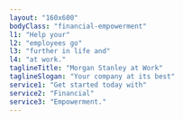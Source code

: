 ```yaml
---
layout: "160x600"
bodyClass: "financial-empowerment"
l1: "Help your"
l2: "employees go"
l3: "further in life and"
l4: "at work."
taglineTitle: "Morgan Stanley at Work"
taglineSlogan: "Your company at its best"
service1: "Get started today with"
service2: "Financial"
service3: "Empowerment."
---
```

